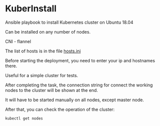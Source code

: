 # KuberInstall
Ansible playbook to install Kubernetes cluster on Ubuntu 18.04

Can be installed on any number of nodes.

CNI - flannel

The list of hosts is in the file [hosts.ini](https://git.vkbcs.com/jd/ansible-playbooks/-/blob/master/Kubernetes/InstallCluster/hosts.ini)

Before starting the deployment, you need to enter your ip and hostnames there.

Useful for a simple cluster for tests.

After completing the task, the connection string for connect the working nodes to the cluster will be shown at the end.

It will have to be started manually on all nodes, except master node.

After that, you can check the operation of the cluster:

`kubectl get nodes`